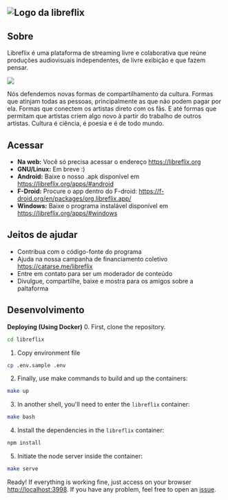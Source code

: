 ![Logo da libreflix](assets/img/libreflix-logo-24.png)
-----
## Sobre

Libreflix é uma plataforma de streaming livre e colaborativa que reúne produções audiovisuais independentes, de livre exibição e que fazem pensar.


![](https://guilmour.org/img/blog/2018/libreflix-nacionais.jpg)

Nós defendemos novas formas de compartilhamento da cultura. Formas que atinjam todas as pessoas, principalmente as que não podem pagar por ela. Formas que conectem os artistas direto com os fãs. E até formas que permitam que artistas criem algo novo à partir do trabalho de outros artistas. Cultura é ciência, é poesia e é de todo mundo.

## Acessar
- **Na web:** Você só precisa acessar o endereço https://libreflix.org
- **GNU/Linux:** Em breve :)
- **Android:** Baixe o nosso .apk disponível em https://libreflix.org/apps/#android
- **F-Droid:** Procure o app dentro do F-droid: https://f-droid.org/en/packages/org.libreflix.app/
- **Windows:** Baixe o programa instalável disponível em https://libreflix.org/apps/#windows

## Jeitos de ajudar
- Contribua com o código-fonte do programa
- Ajuda na nossa campanha de financiamento coletivo https://catarse.me/libreflix
- Entre em contato para ser um moderador de conteúdo
- Divulgue, compartilhe, baixe e mostra para os amigos sobre a paltaforma

## Desenvolvimento
**Deploying (Using Docker)**
0. First, clone the repository.
``` bash
cd libreflix
```

1. Copy environment file
``` bash
cp .env.sample .env
```

2. Finally, use make commands to build and up the containers:
``` bash
make up
```
3. In another shell, you'll need to enter the `libreflix` container:
``` bash
make bash
```

4. Install the dependencies in the `libreflix` container:
```bash
npm install
```

5. Initiate the node server inside the container:
``` bash
make serve
```

Ready! If everything is working fine, just access on your browser [http://localhost:3998](http://localhost:3998).
If you have any problem, feel free to open an [issue](https://github.com/libreflix/libreflix/issues/new).


